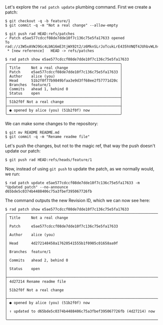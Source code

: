 Let's explore the `rad patch update` plumbing command. First we create a patch:

``` (stderr)
$ git checkout -q -b feature/1
$ git commit -q -m "Not a real change" --allow-empty
```
``` (stderr)
$ git push rad HEAD:refs/patches
✓ Patch e5ae577cdccf08de7dde10f7c136c75e5fa17633 opened
To rad://z3W5xAVWJ9Gc4LbN16mE3tjWX92t2/z6MknSLrJoTcukLrE435hVNQT4JUhbvWLX4kUzqkEStBU8Vi
 * [new reference]   HEAD -> refs/patches
```

```
$ rad patch show e5ae577cdccf08de7dde10f7c136c75e5fa17633
╭────────────────────────────────────────────────────╮
│ Title     Not a real change                        │
│ Patch     e5ae577cdccf08de7dde10f7c136c75e5fa17633 │
│ Author    alice (you)                              │
│ Head      51b2f0f77b9849bfaa3e9d3ff68ee2f57771d20c │
│ Branches  feature/1                                │
│ Commits   ahead 1, behind 0                        │
│ Status    open                                     │
├────────────────────────────────────────────────────┤
│ 51b2f0f Not a real change                          │
├────────────────────────────────────────────────────┤
│ ● opened by alice (you) (51b2f0f) now              │
╰────────────────────────────────────────────────────╯
```

We can make some changes to the repository:

```
$ git mv README README.md
$ git commit -q -m "Rename readme file"
```

Let's push the changes, but not to the magic ref, that way the push doesn't
update our patch:

```
$ git push rad HEAD:refs/heads/feature/1
```

Now, instead of using `git push` to update the patch, as we normally would,
we run:

```
$ rad patch update e5ae577cdccf08de7dde10f7c136c75e5fa17633 -m "Updated patch" --no-announce
d65bde5c0374b4488406c75a3fbef395067726fb
```

The command outputs the new Revision ID, which we can now see here:

```
$ rad patch show e5ae577cdccf08de7dde10f7c136c75e5fa17633
╭─────────────────────────────────────────────────────────────────────╮
│ Title     Not a real change                                         │
│ Patch     e5ae577cdccf08de7dde10f7c136c75e5fa17633                  │
│ Author    alice (you)                                               │
│ Head      4d272148458a17620541555b1f0905c01658aa9f                  │
│ Branches  feature/1                                                 │
│ Commits   ahead 2, behind 0                                         │
│ Status    open                                                      │
├─────────────────────────────────────────────────────────────────────┤
│ 4d27214 Rename readme file                                          │
│ 51b2f0f Not a real change                                           │
├─────────────────────────────────────────────────────────────────────┤
│ ● opened by alice (you) (51b2f0f) now                               │
│ ↑ updated to d65bde5c0374b4488406c75a3fbef395067726fb (4d27214) now │
╰─────────────────────────────────────────────────────────────────────╯
```

